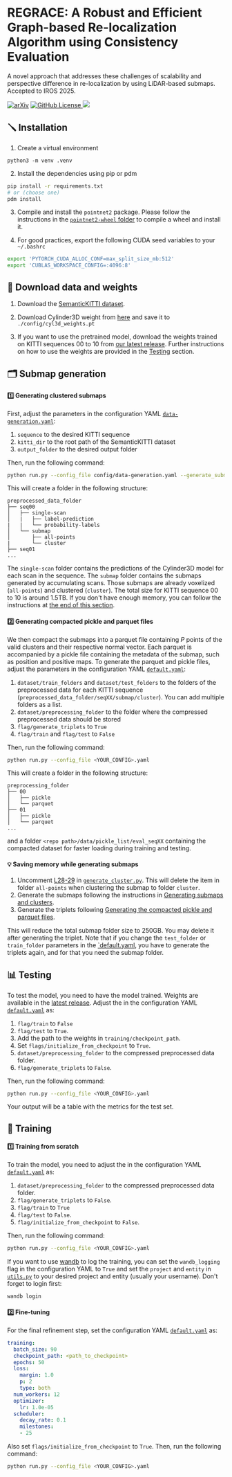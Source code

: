 # REGRACE: A Robust and Efficient Graph-based Re-localization Algorithm using Consistency Evaluation

A novel approach that addresses these challenges of scalability and perspective difference in re-localization by using LiDAR-based submaps. Accepted to IROS 2025. 

[![arXiv](https://img.shields.io/badge/arXiv-2503.03599-b31b1b.svg)](https://arxiv.org/abs/2503.03599)
[![GitHub License](https://img.shields.io/github/license/smartroboticslab/regrace?label=License&color=%23e11d48&cacheSeconds=3600)
](https://github.com/smartroboticslab/regrace/blob/main/LICENSE)
[![](https://img.shields.io/github/v/tag/smartroboticslab/regrace?label=Latest%20Release&color=%23e11d48&cacheSeconds=60)
](https://github.com/smartroboticslab/regrace/releases)


## 🪛 Installation

1) Create a virtual environment
```
python3 -m venv .venv
```

2) Install the dependencies using pip or pdm

```bash
pip install -r requirements.txt
# or (choose one)
pdm install
```

3) Compile and install the `pointnet2` package. Please follow the instructions in the [`pointnet2-wheel` folder](packages/pointnet2-wheel/README.md) to compile a wheel and install it.

4) For good practices, export the following CUDA seed variables to your `~/.bashrc`

```bash
export 'PYTORCH_CUDA_ALLOC_CONF=max_split_size_mb:512'
export 'CUBLAS_WORKSPACE_CONFIG=:4096:8'
```

## 🔗 Download data and weights

1) Download the [SemanticKITTI dataset](https://semantic-kitti.org/). 

2) Download Cylinder3D weight from [here](https://drive.usercontent.google.com/download?id=1q4u3LlQXz89LqYW3orXL5oTs_4R2eS8P&export=download&authuser=0) and save it to `./config/cyl3d_weights.pt`

3) If you want to use the pretrained model, download the weights trained on KITTI sequences 00 to 10 from [our latest release](https://github.com/smartroboticslab/regrace/releases). Further instructions on how to use the weights are provided in the [Testing](#-testing) section.

## 🗂️ Submap generation

#### 1️⃣ Generating clustered submaps
First, adjust the parameters in the configuration YAML [`data-generation.yaml`](config/data-generation.yaml):

1) `sequence` to the desired KITTI sequence
2) `kitti_dir` to the root path of the SemanticKITTI dataset
3) `output_folder` to the desired output folder

Then, run the following command:

```bash
python run.py --config_file config/data-generation.yaml --generate_submaps
```

This will create a folder in the following structure:

```
preprocessed_data_folder
├── seq00
│   ├── single-scan
│   |   ├── label-prediction
|   |   └── probability-labels
│   └── submap
│       ├── all-points
|       └── cluster
├── seq01
...
```

The `single-scan` folder contains the predictions of the Cylinder3D model for each scan in the sequence. The `submap` folder contains the submaps generated by accumulating scans. Those submaps are already voxelized (`all-points`) and clustered (`cluster`). The total size for KITTI sequence 00 to 10 is around 1.5TB. If you don't have enough memory, you can follow the instructions at [the end of this section](#-saving-memory-while-generating-submaps).

#### 2️⃣ Generating compacted pickle and parquet files

We then compact the submaps into a parquet file containing $P$ points of the valid clusters and their respective normal vector. Each parquet is accompanied by a pickle file containing the metadata of the submap, such as position and positive maps. To generate the parquet and pickle files, adjust the parameters in the configuration YAML [`default.yaml`](config/default.yaml):

1) `dataset/train_folders` and `dataset/test_folders` to the folders of the preprocessed data for each KITTI sequence (`preprocessed_data_folder/seqXX/submap/cluster`). You can add multiple folders as a list.
2) `dataset/preprocessing_folder` to the folder where the compressed preprocessed data should be stored
3) `flag/generate_triplets` to `True`
4) `flag/train` and `flag/test` to `False`

Then, run the following command:

```bash
python run.py --config_file <YOUR_CONFIG>.yaml
```

This will create a folder in the following structure:

```
preprocessing_folder
├── 00
│   ├── pickle
│   └── parquet
├── 01
│   ├── pickle
│   └── parquet
...
```

and a folder `<repo path>/data/pickle_list/eval_seqXX` containing the compacted dataset for faster loading during training and testing.

#### 💡 Saving memory while generating submaps

1) Uncomment [L28-29](/packages/data_generation/utils/generate_cluster.py#L28-L29) in [`generate_cluster.py`](/packages/data_generation/utils/generate_cluster.py). This will delete the item in folder `all-points` when clustering the submap to folder `cluster`.
2) Generate the submaps following the instructions in [Generating submaps and clusters](#1️⃣-generating-submaps-and-clusters).
3) Generate the triplets following [Generating the compacted pickle and parquet files](#2️⃣-generating-compacted-pickle-and-parquet-files).

This will reduce the total submap folder size to 250GB. You may delete it after generating the triplet. Note that if you change the `test_folder` or `train_folder` parameters in the [`default.yaml](/config/default.yaml), you have to generate the triplets again, and for that you need the submap folder.


## 📊 Testing

To test the model, you need to have the model trained. Weights are available in the [latest release](https://github.com/smartroboticslab/regrace/releases). Adjust the in the configuration YAML [`default.yaml`](config/default.yaml) as:

1) `flag/train` to `False`
2) `flag/test` to `True`. 
3) Add the path to the weights in `training/checkpoint_path`.
4) Set `flags/initialize_from_checkpoint` to `True`.
5) `dataset/preprocessing_folder` to the compressed preprocessed data folder.
6) `flag/generate_triplets` to `False`.

Then, run the following command:

```bash
python run.py --config_file <YOUR_CONFIG>.yaml
```

Your output will be a table with the metrics for the test set. 

## 🚀 Training


#### 1️⃣ Training from scratch
To train the model, you need to adjust the in the configuration YAML [`default.yaml`](config/default.yaml) as:

1) `dataset/preprocessing_folder` to the compressed preprocessed data folder.
2) `flag/generate_triplets` to `False`.
3) `flag/train` to `True`
4) `flag/test` to `False`.
5) `flag/initialize_from_checkpoint` to `False`.

Then, run the following command:

```bash
python run.py --config_file <YOUR_CONFIG>.yaml
```

If you want to use [wandb](https://wandb.ai/) to log the training, you can set the `wandb_logging` flag in the configuration YAML to `True` and set the `project` and `entity` in [`utils.py`](src/reloc_gnn/utils/utils.py) to your desired project and entity (usually your username). Don't forget to login first:
    
```bash
wandb login
```

#### 2️⃣ Fine-tuning 
For the final refinement step, set the configuration YAML [`default.yaml`](config/default.yaml) as:

```yaml
training:
  batch_size: 90
  checkpoint_path: <path_to_checkpoint>
  epochs: 50
  loss:
    margin: 1.0
    p: 2
    type: both
  num_workers: 12
  optimizer:
    lr: 1.0e-05
  scheduler:
    decay_rate: 0.1
    milestones:
    - 25
```

Also set `flags/initialize_from_checkpoint` to `True`. Then, run the following command:

```bash
python run.py --config_file <YOUR_CONFIG>.yaml
```
